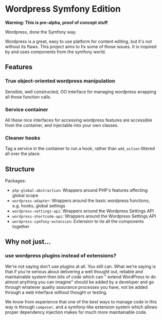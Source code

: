 # Wordpress Symfony Edition

**Warning: This is pre-alpha, proof of concept stuff**

Wordpress, done the Symfony way.

Wordpress is a great, easy to use platform for content editing, but it's not without its flaws. This project aims to
fix some of those issues. It is inspired by and uses components from the symfony world.

## Features

### True object-oriented wordpress manipulation

Sensible, well constructed, OO interface for managing wordpress wrapping all those function calls.

### Service container

All these nice interfaces for accessing wordpress features are accessible from the container, and injectable into your
own classes.

### Cleaner hooks

Tag a service in the container to run a hook, rather than `add_action` littered all over the place.

## Structure

Packages:
  - `php-global-abstraction`: Wrappers around PHP's features affecting global scope
  - `wordpress-adapter`: Wrappers around the basic wordpress functions, e.g. hooks, global settings
  - `wordpress-settings-api`: Wrappers around the Wordpress Settings API
  - `wordpress-shortcode-api`: Wrappers around the Wordpress Settings API
  - `wordpress-symfony-extension`: Extension to tie all the components together
      

## Why not just...

### use wordpress plugins instead of extensions?

We're not saying don't use plugins at all. You still can. What we're saying is that if you're serious about delivering
a well thought out, reliable and maintainable system then bits of code which can " extend WordPress to do almost anything you can imagine"
should be added by a developer and go through whatever quality assurance processes you have, not be added through a web 
interface without thought or testing. 

We know from experience that one of the best ways to manage code in this way is through `composer`, and a symfony-like 
extension system which allows proper dependency injection makes for much more maintainable code. 